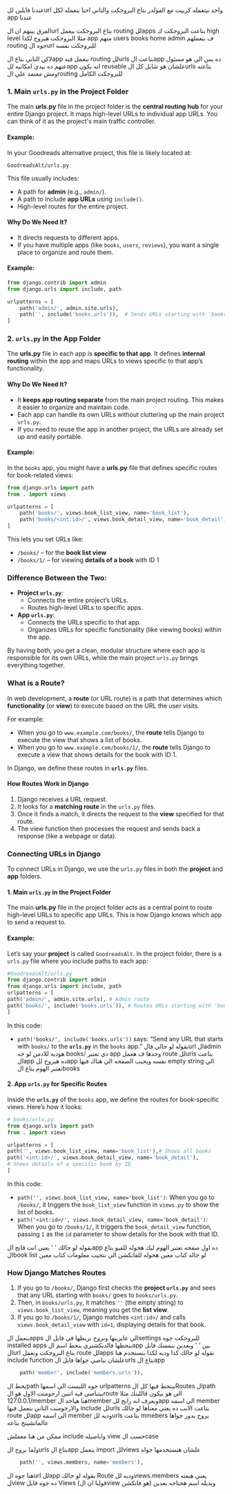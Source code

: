 عندنا فايلين للurl واحد بيتعمله كرييت مع الفولدر بتاع البروجكت 
والتاني احنا بنعمله لكل app عندنا

الفرق بينهم ان الurl بتاع البروجكت بيعمل routing للapps بتاعت البروجكت ك high level
مثلا البروجكت هيروح لكذا app منهم users books home admin 
ف بنعملهم routing جوه الurl للبروجكت نفسه

لاكن التاني بتاع الapp بنعمل فيه routing للurls بتاعت الapp ده بس 
الي هو مسئول عنهم
ده بيدي امكانيه للapp انه يكون reusable علشان هو شايل كل الurls بتاعته ومش معتمد علي الrouting للبروجكت الكامل 


### 1. **Main `urls.py` in the Project Folder**

The main **urls.py** file in the project folder is the **central routing hub** for your entire Django project. It maps high-level URLs to individual app URLs. You can think of it as the project's main traffic controller.

#### Example:

In your Goodreads alternative project, this file is likely located at:

```
GoodreadsAlt/urls.py
```

This file usually includes:

- A path for **admin** (e.g., `admin/`).
- A path to include **app URLs** using `include()`.
- High-level routes for the entire project.

#### Why Do We Need It?

- It directs requests to different apps.
- If you have multiple apps (like `books`, `users`, `reviews`), you want a single place to organize and route them.

#### Example:
```python
from django.contrib import admin
from django.urls import include, path

urlpatterns = [
    path('admin/', admin.site.urls),
    path('', include('books.urls')),  # Sends URLs starting with 'books/' to books/urls.py
]
```

### 2. **`urls.py` in the App Folder**

The **urls.py** file in each app is **specific to that app**. It defines **internal routing** within the app and maps URLs to views specific to that app’s functionality.

#### Why Do We Need It?

- It **keeps app routing separate** from the main project routing. This makes it easier to organize and maintain code.
- Each app can handle its own URLs without cluttering up the main project `urls.py`.
- If you need to reuse the app in another project, the URLs are already set up and easily portable.

#### Example:

In the `books` app, you might have a **urls.py** file that defines specific routes for book-related views:

```python
from django.urls import path
from . import views

urlpatterns = [
    path('books/', views.book_list_view, name='book_list'),
    path('books/<int:id>/', views.book_detail_view, name='book_detail'),  # URL to view a specific book by ID
]
```
This lets you set URLs like:

- `/books/` – for the **book list view**
- `/books/1/` – for viewing **details of a book** with ID 1

### Difference Between the Two:

- **Project `urls.py`**:
    - Connects the entire project’s URLs.
    - Routes high-level URLs to specific apps.
- **App `urls.py`**:
    - Connects the URLs specific to that app.
    - Organizes URLs for specific functionality (like viewing books) within the app.

By having both, you get a clean, modular structure where each app is responsible for its own URLs, while the main project `urls.py` brings everything together.


### What is a Route?

In web development, a **route** (or URL route) is a path that determines which **functionality** (or **view**) to execute based on the URL the user visits.

For example:

- When you go to `www.example.com/books/`, the **route** tells Django to execute the view that shows a list of books.
- When you go to `www.example.com/books/1/`, the **route** tells Django to execute a view that shows details for the book with ID 1.

In Django, we define these routes in **`urls.py`** files.

#### How Routes Work in Django

1. Django receives a URL request.
2. It looks for a **matching route** in the `urls.py` files.
3. Once it finds a match, it directs the request to the **view** specified for that route.
4. The view function then processes the request and sends back a response (like a webpage or data).

### Connecting URLs in Django

To connect URLs in Django, we use the `urls.py` files in both the **project** and **app** folders.

#### 1. **Main `urls.py` in the Project Folder**

The main **urls.py** file in the project folder acts as a central point to route high-level URLs to specific app URLs. This is how Django knows which app to send a request to.

#### Example:

Let’s say your **project** is called `GoodreadsAlt`. In the project folder, there is a `urls.py` file where you include paths to each app:

```python
#GoodreadsAlt/urls.py
from django.contrib import admin 
from django.urls import include, path  
urlpatterns = [ 
path('admin/', admin.site.urls), # Admin route
path('books/', include('books.urls')), # Routes URLs starting with 'books/' to books app 
]
```
In this code:

- `path('books/', include('books.urls'))` says: “Send any URL that starts with `books/` to the **`urls.py`** in the `books` app.”
بقوله لو جالي فالurl الadmin هوديه للادمن 
لو جه books/ دي تعتبر app وحدها ف هعمل route للurls بتاعت الapp ده 
هيروح للapp نفسه ويجيب الصفحه الي هناك فيها empty string الي تعتبر الهوم بتاع الbooks


#### 2. **App `urls.py` for Specific Routes**

Inside the **`urls.py`** of the `books` app, we define the routes for book-specific views. Here’s how it looks:

```python
# books/urls.py
from django.urls import path
from . import views

urlpatterns = [
path('', views.book_list_view, name='book_list'),# Shows all books
path('<int:id>/', views.book_detail_view, name='book_detail'),
# Shows details of a specific book by ID
]

```
In this code:

- `path('', views.book_list_view, name='book_list')`: When you go to `/books/`, it triggers the `book_list_view` function in `views.py` to show the list of books.
- `path('<int:id>/', views.book_detail_view, name='book_detail')`: When you go to `/books/1/`, it triggers the `book_detail_view` function, passing `1` as the `id` parameter to show details for the book with that ID.

بقوله لو جالك ' ' يعني انت فاتح الapp ده اول صفحه تعتبر الهوم ليك 
هحوله للفيو بتاع الbook list 
لو جاله كتاب معين هحوله للفانكشن الي بتجيب معلومات كتاب معين 

### How Django Matches Routes

1. If you go to `/books/`, Django first checks the **project `urls.py`** and sees that any URL starting with `books/` goes to `books/urls.py`.
2. Then, in `books/urls.py`, it matches `''` (the empty string) to `views.book_list_view`, meaning you get the **list view**.
3. If you go to `/books/1/`, Django matches `<int:id>/` and calls `views.book_detail_view` with `id=1`, displaying details for that book.



بنعمل الapps الي عايزينها 
ونروح نربطها في فايل الsettings للبروجكت جوه installed apps بنحطها فالديكشنري 
بنحط اسم الapp بين ' ' 
وبعدين بنمسك فايل الurl بتاع البروجكت 
ونعمل route للapps 
نقوله لو جالك كذا وديه لكذا 
بنستخدم هنا include function علشان نباصي جواها فايل الurls بتاع الapp 
```python
    path('member', include('members.urls')),
```
بحط الpath جوه الليست الي اسمها urlpatterns 
بيتحط فيها كل الRoutes 
الpath بيتباصي فيه اتنين ارجومنت 
الاول هو الroute الي هو بيكون فاللينك مثلا 127.0.0.1/member 
هنا هياخد الmember ويعرف انه رايح للapp الي اسمه member 
والارجومنت التاني بنعمل فيها include للurls بتاعت الابب ده
يعني معناها لو جالك route للapp الي اسمه member وديه للurls بتاعت mmebers يروح يدور جواها عالماتشينج بتاعه 

ممكن من هنا معملش include واباصيله view 
حسب الcase 

ولما بروح الurls بتاع الapp بنعمل import للviews علشان هنستخدمها جواه 
```python
    path('', views.members, name='members'),
```
هنا جوه الurl للapp بقوله لو جالك Route وديه للviews.members 
يعني هبعته لview ده جوه فايل Views (قولنا ان الview هو فانكشن)
وبديله اسم هحتاجه بعدين 

